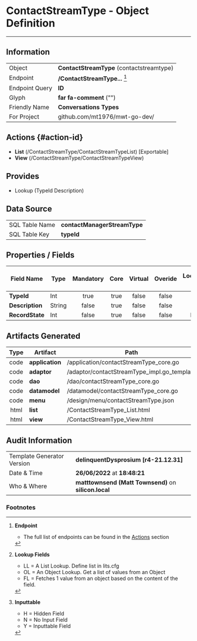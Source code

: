 # **ContactStreamType** - Object Definition
---
##  Information
|   |   |
|---|---|
|Object         |**ContactStreamType** (contactstreamtype) |
|Endpoint 	    |**/ContactStreamType...** [^1]|
|Endpoint Query |**ID**|
Glyph|**far fa-comment** ("")
Friendly Name|**Conversations Types**|
|For Project    |github.com/mt1976/mwt-go-dev/|

##  Actions {#action-id}
* **List** (/ContactStreamType/ContactStreamTypeList) [Exportable]
* **View** (/ContactStreamType/ContactStreamTypeView)











##  Provides
 * Lookup (TypeId Description)






##  Data Source 
|   |   |
|---|---|
SQL Table Name       | **contactManagerStreamType**
SQL Table Key | **typeId**



##  Properties / Fields
| Field Name| Type | Mandatory | Core | Virtual | Overide | Lookup [^2]| Lookup Object      | Lookup Field Source         | Lookup Return Value                | Inputable [^3]|DB Column|Default Value| No Change | Callout | Internal | Display | Mask |
| -- | --  | :--: | :--: | :--: |:--: |:--: |:--: |-- |-- |:--: |-- | --| :--: | :--: | :--: | -- | -- |
|**TypeId**|Int|true|true|false|false|||||Y|typeId|0|false|false|false|text||
|**Description**|String|false|true|false|false|||||Y|description||false|false|false|text||
|**RecordState**|Int|false|true|false|false|LL|cmrecordstate|||Y|recordState|0|false|false|false|text||


##  Artifacts Generated
| Type | Artifact | Path|
| :--: | -- | -- |
| code | **application** | /application/contactStreamType_core.go |
| code | **adaptor** | /adaptor/contactStreamType_impl.go_template |
| code | **dao** | /dao/contactStreamType_core.go |
| code | **datamodel** | /datamodel/contactStreamType_core.go |
| code | **menu** | /design/menu/contactStreamType.json |
| html | **list** | /ContactStreamType_List.html |
| html | **view** | /ContactStreamType_View.html |


## Audit Information
|   |   |
|---|---|
Template Generator Version   | **delinquentDysprosium [r4-21.12.31]**
Date & Time		     | **26/06/2022** at **18:48:21**
Who & Where		     | **matttownsend (Matt Townsend)** on **silicon.local**

### Footnotes
[^1]: **Endpoint**
    * The full list of endpoints can be found in the [Actions](#action-id) section
[^2]: **Lookup Fields**
    * LL = A List Lookup. Define list in lits.cfg
    * OL = An Object Lookup. Get a list of values from an Object
    * FL = Fetches 1 value from an object based on the content of the field. 
[^3]: **Inputtable**   
    * H = Hidden Field
    * N = No Input Field
    * Y = Inputtable Field